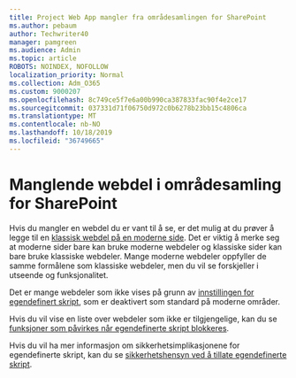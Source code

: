 ```yaml
---
title: Project Web App mangler fra områdesamlingen for SharePoint
ms.author: pebaum
author: Techwriter40
manager: pamgreen
ms.audience: Admin
ms.topic: article
ROBOTS: NOINDEX, NOFOLLOW
localization_priority: Normal
ms.collection: Adm_O365
ms.custom: 9000207
ms.openlocfilehash: 8c749ce5f7e6a00b990ca387833fac90f4e2ce17
ms.sourcegitcommit: 037331d71f06750d972c0b6278b23bb15c4806ca
ms.translationtype: MT
ms.contentlocale: nb-NO
ms.lasthandoff: 10/18/2019
ms.locfileid: "36749665"
---
```

# <a name="missing-web-part-in-sharepoint-site-collection"></a>Manglende webdel i områdesamling for SharePoint

Hvis du mangler en webdel du er vant til å se, er det mulig at du prøver å legge til en [klassisk webdel på en moderne side](https://support.office.com/article/classic-and-modern-web-part-experiences-3fdae6c3-8fc1-49ab-8708-8c104b882e64). Det er viktig å merke seg at moderne sider bare kan bruke moderne webdeler og klassiske sider kan bare bruke klassiske webdeler. Mange moderne webdeler oppfyller de samme formålene som klassiske webdeler, men du vil se forskjeller i utseende og funksjonalitet.

Det er mange webdeler som ikke vises på grunn av [innstillingen for egendefinert skript](https://docs.microsoft.com/sharepoint/allow-or-prevent-custom-script), som er deaktivert som standard på moderne områder. 

Hvis du vil vise en liste over webdeler som ikke er tilgjengelige, kan du se [funksjoner som påvirkes når egendefinerte skript blokkeres](https://docs.microsoft.com/sharepoint/allow-or-prevent-custom-script#features-affected-when-custom-script-is-blocked).

 Hvis du vil ha mer informasjon om sikkerhetsimplikasjonene for egendefinerte skript, kan du se [sikkerhetshensyn ved å tillate egendefinerte skript](https://docs.microsoft.com/sharepoint/security-considerations-of-allowing-custom-script).
